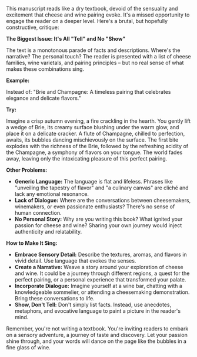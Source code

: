 This manuscript reads like a dry textbook, devoid of the sensuality and excitement that cheese and wine pairing evoke. It's a missed opportunity to engage the reader on a deeper level. Here's a brutal, but hopefully constructive, critique:

**The Biggest Issue: It's All "Tell" and No "Show"**

The text is a monotonous parade of facts and descriptions.  Where's the narrative? The personal touch?  The reader is presented with a list of cheese families, wine varietals, and pairing principles – but no real sense of what makes these combinations sing.  

**Example:**

Instead of:  "Brie and Champagne: A timeless pairing that celebrates elegance and delicate flavors." 

**Try:**

Imagine a crisp autumn evening, a fire crackling in the hearth. You gently lift a wedge of Brie, its creamy surface blushing under the warm glow, and place it on a delicate cracker. A flute of Champagne, chilled to perfection, awaits, its bubbles dancing mischievously on the surface.  The first bite explodes with the richness of the Brie, followed by the refreshing acidity of the Champagne, a symphony of flavors on your tongue.  The world fades away, leaving only the intoxicating pleasure of this perfect pairing.

**Other Problems:**

* **Generic Language:** The language is flat and lifeless.  Phrases like "unveiling the tapestry of flavor" and "a culinary canvas" are cliché and lack any emotional resonance.
* **Lack of Dialogue:**  Where are the conversations between cheesemakers, winemakers, or even passionate enthusiasts?  There's no sense of human connection.
* **No Personal Story:**  Why are you writing this book?  What ignited your passion for cheese and wine?  Sharing your own journey would inject authenticity and relatability.

**How to Make It Sing:**

* **Embrace Sensory Detail:**  Describe the textures, aromas, and flavors in vivid detail.  Use language that evokes the senses.
* **Create a Narrative:**  Weave a story around your exploration of cheese and wine.  It could be a journey through different regions, a quest for the perfect pairing, or a personal experience that transformed your palate.
* **Incorporate Dialogue:**  Imagine yourself at a wine bar, chatting with a knowledgeable sommelier, or attending a cheesemaking demonstration.  Bring these conversations to life.
* **Show, Don't Tell:**  Don't simply list facts.  Instead, use anecdotes, metaphors, and evocative language to paint a picture in the reader's mind.

Remember, you're not writing a textbook. You're inviting readers to embark on a sensory adventure, a journey of taste and discovery. Let your passion shine through, and your words will dance on the page like the bubbles in a fine glass of wine. 
